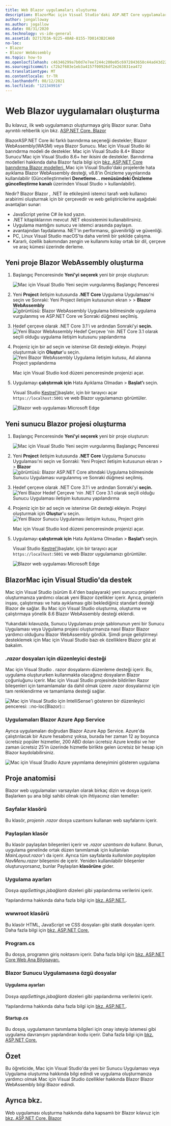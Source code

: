```yaml
---
title: Web Blazor uygulamaları oluşturma
description: BlazorMac için Visual Studio'daki ASP.NET Core uygulamaları için destek hakkında bilgi Mac için Visual Studio.
author: jongalloway
ms.author: jogallow
ms.date: 08/31/2020
ms.technology: vs-ide-general
ms.assetid: D2717D3A-9225-40A8-8155-7D0143B2CA60
no-loc:
- Blazor
- Blazor WebAssembly
ms.topic: how-to
ms.openlocfilehash: c46346299a7b0d7e7ee7244c200e05c6972843658c44ad43d221eb47980a4581
ms.sourcegitcommit: c72b2f603e1eb3a4157f00926df2e263831ea472
ms.translationtype: MT
ms.contentlocale: tr-TR
ms.lasthandoff: 08/12/2021
ms.locfileid: "121349916"
---
```

# <a name="create-blazor-web-apps"></a>Web Blazor uygulamaları oluşturma

Bu kılavuz, ilk web uygulamanızı oluşturmaya giriş Blazor sunar. Daha ayrıntılı rehberlik için bkz. [ASP.NET Core. Blazor ](/aspnet/core/blazor/index)

BlazorASP.NET Core iki farklı barındırma seçeneği destekler; Blazor WebAssembly(WASM) veya Blazor Sunucu. Mac için Visual Studio iki barındırma modeli de destekler. Mac için Visual Studio 8.4+ Blazor Sunucu'Mac için Visual Studio 8.6+ her ikisini de destekler. Barındırma modelleri hakkında daha Blazor fazla bilgi için [bkz. ASP.NET Core barındırma Blazor modelleri. ](/aspnet/core/blazor/hosting-models?view=aspnetcore-3.1&preserve-view=true) Mac için Visual Studio'daki projelerde hata ayıklama Blazor WebAssembly desteği, v8.8'in Önizleme yayınlarında kullanılabilir (Güncelleştirmeleri **Denetleme... menüsündeki Önizleme güncelleştirme kanalı** üzerinden Visual Studio > kullanılabilir).

Nedir? Blazor Blazor , .NET ile etkileşimli istemci tarafı web kullanıcı arabirimi oluşturmak için bir çerçevedir ve web geliştiricilerine aşağıdaki avantajları sunar:

* JavaScript yerine C# ile kod yazın.
* .NET kitaplıklarının mevcut .NET ekosistemini kullanabilirsiniz.
* Uygulama mantığını sunucu ve istemci arasında paylaşın.
* avantajından faydalanma. NET'in performansı, güvenilirliği ve güvenliği.
* PC, Linux Visual Studio macOS'ta daha verimli bir şekilde çalışma.
* Kararlı, özellik bakımından zengin ve kullanımı kolay ortak bir dil, çerçeve ve araç kümesi üzerinde derleme.

## <a name="create-a-new-blazor-webassembly-project"></a>Yeni proje Blazor WebAssembly oluşturma
1. Başlangıç Penceresinde **Yeni'yi** **seçerek** yeni bir proje oluşturun:

   ![Mac için Visual Studio Yeni seçim vurgulanmış Başlangıç Penceresi](media/blazor-new-project.png)

1. Yeni **Project** iletişim kutusunda **.NET Core** Uygulama Uygulaması'ni seçin ve Sonraki: Yeni Project iletişim kutusunun ekran >  > **Blazor WebAssembly**  ![ görüntüsü: Blazor WebAssembly Uygulama bölmesinde uygulama vurgulanmış ve ASP.NET Core ve Sonraki düğmesi seçilmiş.](media/blazor-wasm-project-template.png)

1. Hedef çerçeve olarak .NET Core 3.1'i ve ardından Sonraki'yi **seçin.** 
   ![Yeni Blazor WebAssembly Hedef Çerçeve 'nin .NET Core 3.1 olarak seçili olduğu uygulama iletişim kutusunu yapılandırma](media/blazor-wasm-select-target-framework.png)

1. Projeniz için bir ad seçin ve istenirse Git desteği ekleyin. Projeyi oluşturmak için **Oluştur**'u seçin.
    ![Yeni Blazor WebAssembly Uygulama iletişim kutusu, Ad alanına Project yapılandırma](media/blazor-wasm-name-project.png)

   Mac için Visual Studio kod düzeni penceresinde projenizi açar.

1. Uygulamayı **çalıştırmak için** Hata Ayıklama Olmadan  >  **Başlat'ı** seçin.

   Visual Studio [Kestrel'i](/aspnet/core/fundamentals/servers/kestrel)başlatır, için bir tarayıcı açar `https://localhost:5001` ve web Blazor uygulamanızı görüntüler.

   ![Blazor web uygulaması Microsoft Edge](media/blazor-new-app-in-edge.png)

## <a name="creating-a-new-blazor-server-project"></a>Yeni sunucu Blazor projesi oluşturma

1. Başlangıç Penceresinde **Yeni'yi** **seçerek** yeni bir proje oluşturun:

   ![Mac için Visual Studio Yeni seçim vurgulanmış Başlangıç Penceresi](media/blazor-new-project.png)
1. Yeni **Project** iletişim kutusunda **.NET Core** Uygulama Sunucusu Uygulaması'ni seçin ve Sonraki: Yeni Project iletişim kutusunun ekran >  > **Blazor**  ![ görüntüsü: Blazor ASP.NET Core altındaki Uygulama bölmesinde Sunucu Uygulaması vurgulanmış ve Sonraki düğmesi seçilmiş.](media/blazor-project-template.png)

1. Hedef çerçeve olarak .NET Core 3.1'i ve ardından Sonraki'yi **seçin.** 
   ![Yeni Blazor Hedef Çerçeve 'nin .NET Core 3.1 olarak seçili olduğu Sunucu Uygulaması iletişim kutusunu yapılandırma](media/blazor-select-target-framework.png)

1. Projeniz için bir ad seçin ve istenirse Git desteği ekleyin. Projeyi oluşturmak için **Oluştur**'u seçin.
   ![Yeni Blazor Sunucu Uygulaması iletişim kutusu, Project girin](media/blazor-name-project.png)

   Mac için Visual Studio kod düzeni penceresinde projenizi açar.
1. Uygulamayı **çalıştırmak için** Hata Ayıklama Olmadan  >  **Başlat'ı** seçin.

   Visual Studio [Kestrel'i](/aspnet/core/fundamentals/servers/kestrel)başlatır, için bir tarayıcı açar `https://localhost:5001` ve web Blazor uygulamanızı görüntüler.

   ![Blazor web uygulaması Microsoft Edge](media/blazor-new-app-in-edge.png)

## <a name="blazor-support-in-visual-studio-for-mac"></a>BlazorMac için Visual Studio'da destek

Mac için Visual Studio (sürüm 8.4'den başlayarak) yeni sunucu projeleri oluşturmanıza yardımcı olacak yeni Blazor özellikler içerir. Ayrıca, projelerin inşası, çalıştırması ve hata ayıklaması gibi beklediğiniz standart desteği Blazor de sağlar. Bu Mac için Visual Studio oluşturma, oluşturma ve çalıştırmaya yönelik 8.6 Blazor WebAssembly desteği eklendi.

Yukarıdaki kılavuzda, Sunucu Uygulaması proje şablonunun yeni bir Sunucu Uygulaması veya Uygulama projesi oluşturmanıza nasıl Blazor Blazor yardımcı olduğunu Blazor WebAssembly gördük. Şimdi proje geliştirmeyi desteklemek için Mac için Visual Studio bazı ek özelliklere Blazor göz at bakalım.

### <a name="editor-support-for-razor-files"></a>*.razor* dosyaları için düzenleyici desteği
Mac için Visual Studio . razor dosyalarını düzenleme desteği içerir. Bu, uygulama oluştururken kullanmakta olacağınız dosyaların Blazor çoğunluğunu içerir. Mac için Visual Studio projesinde bildirilen Razor bileşenleri için tamamlamalar da dahil olmak üzere .razor dosyalarınız için tam renklendirme ve tamamlama desteği sağlar.

![Mac için Visual Studio için IntelliSense'i gösteren bir düzenleyici penceresi: ::no-loc(Blazor):::](media/blazor-intellisense.png)

### <a name="publishing-blazor-applications-to-azure-app-service"></a>Uygulamaları Blazor Azure App Service
Ayrıca uygulamaları doğrudan Blazor Azure App Service. Azure'da çalıştırılacak bir Azure hesabınız yoksa, burada her zaman 12 ay boyunca ücretsiz popüler hizmetler, 200 ABD doları ücretsiz Azure kredisi ve her zaman ücretsiz 25'in üzerinde hizmetle birlikte gelen ücretsiz bir hesap için Blazor kaydolabilirsiniz. [](https://azure.microsoft.com/free)

![Mac için Visual Studio Azure yayımlama deneyimini gösteren uygulama](media/blazor-azure-publish.png)

## <a name="project-anatomy"></a>Proje anatomisi

Blazor web uygulamaları varsayılan olarak birkaç dizin ve dosya içerir. Başlarken şu ana bilgi sahibi olmak için ihtiyacınız olan temeller:

### <a name="pages-folder"></a>Sayfalar klasörü

Bu klasör, *projenin .razor* dosya uzantısını kullanan web sayfalarını içerir.

### <a name="shared-folder"></a>Paylaşılan klasör

Bu klasör paylaşılan bileşenleri içerir ve *.razor uzantısını da* kullanır. Bunun, uygulama genelinde ortak düzen tanımlamak için kullanılan *MainLayout.razor'ı* da içerir. Ayrıca tüm sayfalarda *kullanılan paylaşılan NavMenu.razor* bileşenini de içerir. Yeniden kullanılabilir bileşenler oluşturuyorsanız, bunlar Paylaşılan **klasörüne** gider.

### <a name="app-settings"></a>Uygulama ayarları

Dosya *appSettings.jsbağlantı* dizeleri gibi yapılandırma verilerini içerir.

Yapılandırma hakkında daha fazla bilgi için [bkz. ASP.NET.](/aspnet/core/fundamentals/configuration/index).

### <a name="wwwroot-folder"></a>wwwroot klasörü

Bu klasör HTML, JavaScript ve CSS dosyaları gibi statik dosyaları içerir. Daha fazla bilgi için [bkz. ASP.NET Core.](/aspnet/core/fundamentals/static-files)

### <a name="programcs"></a>Program.cs

Bu dosya, programın giriş noktasını içerir. Daha fazla bilgi için [bkz. ASP.NET Core Web Ana Bilgisayarı.](/aspnet/core/fundamentals/host/web-host)

### <a name="blazor-server-app-specific-files"></a>Blazor Sunucu Uygulamasına özgü dosyalar
#### <a name="app-settings"></a>Uygulama ayarları

Dosya *appSettings.jsbağlantı* dizeleri gibi yapılandırma verilerini içerir.

Yapılandırma hakkında daha fazla bilgi için [bkz. ASP.NET.](/aspnet/core/fundamentals/configuration/index).

#### <a name="startupcs"></a>Startup.cs

Bu dosya, uygulamanın tanımlama bilgileri için onay isteyip istemesi gibi uygulama davranışını yapılandıran kodu içerir. Daha fazla bilgi için [bkz. ASP.NET Core.](/aspnet/core/fundamentals/startup)

## <a name="summary"></a>Özet
Bu öğreticide, Mac için Visual Studio'da yeni bir Sunucu Uygulaması veya Uygulama oluşturma hakkında bilgi edindi ve uygulama oluşturmanıza yardımcı olmak Mac için Visual Studio özellikler hakkında Blazor Blazor WebAssembly bilgi Blazor edindi.

## <a name="see-also"></a>Ayrıca bkz.

Web uygulaması oluşturma hakkında daha kapsamlı bir Blazor kılavuz için [bkz. ASP.NET Core. Blazor ](/aspnet/core/blazor/index)